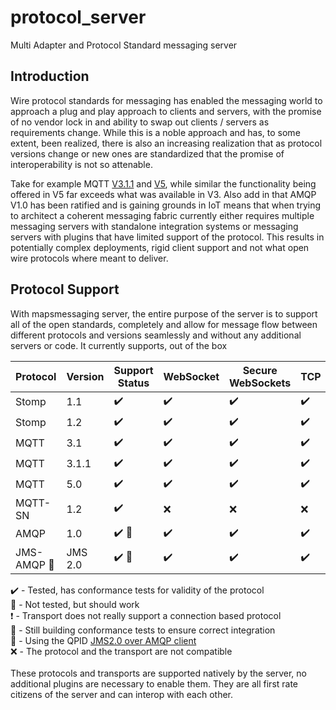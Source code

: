 # protocol_server
Multi Adapter and Protocol Standard messaging server


## Introduction
Wire protocol standards for messaging has enabled the messaging world to approach a plug and play approach to clients and servers, with the promise of no vendor lock in and ability to swap out clients / servers as requirements change. While this is a noble approach and has, to some extent, been realized, there is also an increasing realization that as protocol versions change or new ones are standardized that the promise of interoperability is not so attenable.

Take for example MQTT [V3.1.1](https://docs.oasis-open.org/mqtt/mqtt/v3.1.1/mqtt-v3.1.1.html) and [V5](https://docs.oasis-open.org/mqtt/mqtt/v5.0/mqtt-v5.0.html), while similar the functionality being offered in V5 far exceeds what was available in V3. Also add in that AMQP V1.0 has been ratified and is gaining grounds in IoT means that when trying to architect a coherent messaging fabric currently either requires multiple messaging servers with standalone integration systems or messaging servers with plugins that have limited support of the protocol. This results in potentially complex deployments, rigid client support and not what open wire protocols where meant to deliver.


## Protocol Support
With mapsmessaging server, the entire purpose of the server is to support all of the open standards, completely and allow for message flow between different protocols and versions seamlessly and without any additional servers or code. It currently supports, out of the box

| Protocol | Version | Support Status | WebSocket | Secure WebSockets | TCP | SSL | UDP | LoRa | Serial |
| -------- | ------- | -------------- | --------- | ----------------- | --- | --- | --- | ---- | ------ |
| Stomp    | 1.1     | :heavy_check_mark: | :heavy_check_mark: | :heavy_check_mark:  | :heavy_check_mark:| :heavy_check_mark: | :x: | :heavy_exclamation_mark: | :small_red_triangle: |
| Stomp    | 1.2     | :heavy_check_mark: | :heavy_check_mark: | :heavy_check_mark: | :heavy_check_mark: | :heavy_check_mark: | :x: | :heavy_exclamation_mark: | :small_red_triangle: |
| MQTT     | 3.1     | :heavy_check_mark: | :heavy_check_mark: | :heavy_check_mark: | :heavy_check_mark: | :heavy_check_mark: | :x: | :heavy_exclamation_mark: | :small_red_triangle: | 
| MQTT     | 3.1.1   | :heavy_check_mark: | :heavy_check_mark: | :heavy_check_mark: | :heavy_check_mark: | :heavy_check_mark: | :x: | :heavy_exclamation_mark: | :small_red_triangle: |
| MQTT     | 5.0     | :heavy_check_mark: | :heavy_check_mark: | :heavy_check_mark: | :heavy_check_mark: | :heavy_check_mark: | :x: | :heavy_exclamation_mark: | :small_red_triangle: |
| MQTT-SN  | 1.2     | :heavy_check_mark: | :x: | :x: | :x: | :x: | :heavy_check_mark: | :heavy_check_mark: | :x: |
| AMQP     | 1.0     | :heavy_check_mark: :small_blue_diamond: | :heavy_check_mark: | :heavy_check_mark: | :heavy_check_mark: | :heavy_check_mark: | :x: | :heavy_exclamation_mark: | :small_red_triangle: |
| JMS-AMQP :small_orange_diamond: | JMS 2.0  | :heavy_check_mark: :small_blue_diamond: | :heavy_check_mark: | :heavy_check_mark: | :heavy_check_mark: | :heavy_check_mark: | :x: | :heavy_exclamation_mark: | :small_red_triangle: |

:heavy_check_mark: - Tested, has conformance tests for validity of the protocol\
:small_red_triangle: - Not tested, but should work\
:heavy_exclamation_mark: - Transport does not really support a connection based protocol\
:small_blue_diamond: - Still building conformance tests to ensure correct integration\
:small_orange_diamond: - Using the QPID [JMS2.0 over AMQP client](https://qpid.apache.org/components/jms/index.html)\
:x: - The protocol and the transport are not compatible\
\
These protocols and transports are supported natively by the server, no additional plugins are necessary to enable them. They are all first rate citizens of the server and can interop with each other.

